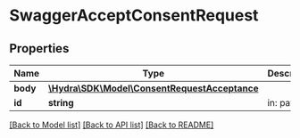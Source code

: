 # SwaggerAcceptConsentRequest

## Properties
Name | Type | Description | Notes
------------ | ------------- | ------------- | -------------
**body** | [**\Hydra\SDK\Model\ConsentRequestAcceptance**](ConsentRequestAcceptance.md) |  | 
**id** | **string** | in: path | 

[[Back to Model list]](../README.md#documentation-for-models) [[Back to API list]](../README.md#documentation-for-api-endpoints) [[Back to README]](../README.md)


